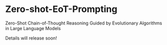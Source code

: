 # Zero-shot-EoT-Prompting
Zero-Shot Chain-of-Thought Reasoning Guided by Evolutionary Algorithms in Large Language Models

Details will release soon!
